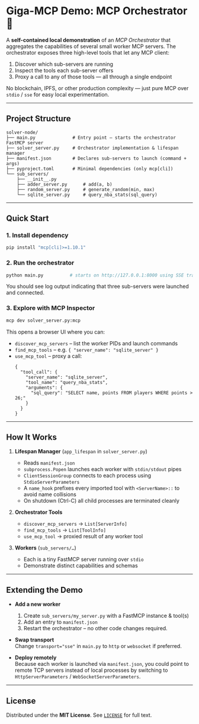 # Giga-MCP Demo: MCP Orchestrator 🧩

A **self-contained local demonstration** of an _MCP Orchestrator_ that aggregates the capabilities of several small worker MCP servers.  The orchestrator exposes three high-level tools that let any MCP client:

1. Discover which sub-servers are running  
2. Inspect the tools each sub-server offers  
3. Proxy a call to any of those tools — all through a single endpoint

No blockchain, IPFS, or other production complexity — just pure MCP over `stdio` / `sse` for easy local experimentation.

---

## Project Structure

```text
solver-node/
├── main.py              # Entry point – starts the orchestrator FastMCP server
├── solver_server.py     # Orchestrator implementation & lifespan manager
├── manifest.json        # Declares sub-servers to launch (command + args)
├── pyproject.toml       # Minimal dependencies (only mcp[cli])
└── sub_servers/
    ├── __init__.py
    ├── adder_server.py      # add(a, b)
    ├── random_server.py     # generate_random(min, max)
    └── sqlite_server.py     # query_nba_stats(sql_query)
```

---

## Quick Start

### 1. Install dependency
```bash
pip install "mcp[cli]>=1.10.1"
```

### 2. Run the orchestrator
```bash
python main.py          # starts on http://127.0.0.1:8000 using SSE transport
```
You should see log output indicating that three sub-servers were launched and connected.

### 3. Explore with MCP Inspector
```bash
mcp dev solver_server.py:mcp
```
This opens a browser UI where you can:

* `discover_mcp_servers` – list the worker PIDs and launch commands
* `find_mcp_tools` – e.g. `{ "server_name": "sqlite_server" }`
* `use_mcp_tool` – proxy a call:
  ```jsonc
  {
    "tool_call": {
      "server_name": "sqlite_server",
      "tool_name": "query_nba_stats",
      "arguments": {
        "sql_query": "SELECT name, points FROM players WHERE points > 26;"
      }
    }
  }
  ```

---

## How It Works

1. **Lifespan Manager** (`app_lifespan` in `solver_server.py`)
   * Reads `manifest.json`
   * `subprocess.Popen` launches each worker with `stdin/stdout` pipes
   * `ClientSessionGroup` connects to each process using `StdioServerParameters`
   * A `name_hook` prefixes every imported tool with `<ServerName>::` to avoid name collisions
   * On shutdown (Ctrl-C) all child processes are terminated cleanly

2. **Orchestrator Tools**
   * `discover_mcp_servers`  → `List[ServerInfo]`
   * `find_mcp_tools`        → `List[ToolInfo]`
   * `use_mcp_tool`          → proxied result of any worker tool

3. **Workers** (`sub_servers/…`)
   * Each is a tiny FastMCP server running over `stdio`
   * Demonstrate distinct capabilities and schemas

---

## Extending the Demo

* **Add a new worker**  
  1. Create `sub_servers/my_server.py` with a FastMCP instance & tool(s)  
  2. Add an entry to `manifest.json`  
  3. Restart the orchestrator – no other code changes required.

* **Swap transport**  
  Change `transport="sse"` in `main.py` to `http` or `websocket` if preferred.

* **Deploy remotely**  
  Because each worker is launched via `manifest.json`, you could point to remote TCP servers instead of local processes by switching to `HttpServerParameters` / `WebSocketServerParameters`.

---

## License

Distributed under the **MIT License**.  See [`LICENSE`](LICENSE) for full text.
